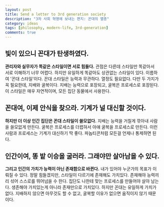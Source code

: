 ```yaml
---
layout: post
title: Send a letter to 3rd generation society
description: "3차 사회 혁명에 보내는 편지: 꼰대의 멸종"
category: ideas
tags: [philosophy, modern-life, 3rd-generation]
comments: true
---
```


## 빛이 있으니 꼰대가 탄생하였다.

**관리자와 실무자가 똑같은 스타일이면 서로 힘들다.**
관점은 다른데 스타일만 똑같아서 서로 이해하기 너무 어렵다.
하지만 유일하게 똑같아도 상관없는 스타일이 있다.
이름하여 '꼰대 스타일'이다.
꼰대 스타일은 능력과 무관하다. 열정도 필요없다.
다만 두 가지가 꼭 필요한데, 지배와 굴복이다.
지배는 능력으로 포장되고, 굴복은 프로세스로 포장된다.
이 스타일은 매우 자연적이며, 모든 집단 동물에서 사용한다.

## 꼰대여, 이제 안식을 찾으라. 기계가 널 대신할 것이다.

**하지만 더 이상 인간 집단은 꼰대 스타일이 쓸모없다.**
지배는 능력을 거칠게 깎아내 사람을 쓸모없게 만든다.
굴복은 프로세스를 더렵혀서 아얘 굴복을 프로세스로 만든다.
이런 사람과 프로세스는 기계가 대신하기 딱 좋다.
파놉티콘처럼 모든걸 언제나 통제하면 된다.

## 인간이여, 똥 밭 이승을 굴러라. 그래야만 살아남을 수 있다.

**그리고 인간의 가치가 능력이 아닌 존재함으로 바뀐다.**
내가 있어야 누군가의 목표가 이뤄질 수 있다.
정말 힘들겠지만, 스타일이 다르기에 존재해도 가치있다.
존재해야 능력끼리 섞어 스스로를 뛰어넘을 수 한다.
집단도 나한테 맞는 프로세스를 만들어야 살아 남는다.
생존해야 가치있는게 아니라 존재만으로 가치있다.
하지만 꼰대는 유일하게 가치가 없다.
지배하지 않으면 아무것도 할 수 없고,
굴복할 이유가 없으면 움직이지 않기 때문이다.
